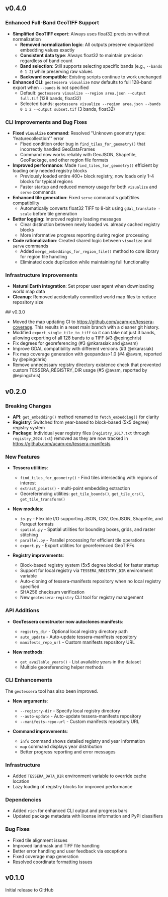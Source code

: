 ## v0.4.0

### Enhanced Full-Band GeoTIFF Support

- **Simplified GeoTIFF export**: Always uses float32 precision without normalization
  - **Removed normalization logic**: All outputs preserve dequantized embedding values exactly
  - **Consistent data type**: Always float32 to maintain precision regardless of band count
  - **Band selection**: Still supports selecting specific bands (e.g., `--bands 0 1 2`) while preserving raw values
  - **Backward compatible**: Existing scripts continue to work unchanged
- **Enhanced CLI**: `geotessera visualize` now defaults to full 128-band export when `--bands` is not specified
  - Default: `geotessera visualize --region area.json --output full.tif` (128 bands, float32)
  - Selected bands: `geotessera visualize --region area.json --bands 0 1 2 --output subset.tif` (3 bands, float32)

### CLI Improvements and Bug Fixes

- **Fixed `visualize` command**: Resolved "Unknown geometry type: 'featurecollection'" error
  - Fixed condition order bug in `find_tiles_for_geometry()` that incorrectly handled GeoDataFrames
  - Command now works reliably with GeoJSON, Shapefile, GeoPackage, and other region file formats
- **Improved performance**: Made `find_tiles_for_geometry()` efficient by loading only needed registry blocks
  - Previously loaded entire 400+ block registry, now loads only 1-4 blocks for typical regions
  - Faster startup and reduced memory usage for both `visualize` and `serve` commands
- **Enhanced tile generation**: Fixed `serve` command's gdal2tiles compatibility
  - Automatically converts float32 TIFF to 8-bit using `gdal_translate -scale` before tile generation
- **Better logging**: Improved registry loading messages
  - Clear distinction between newly loaded vs. already cached registry blocks
  - More informative progress reporting during region processing
- **Code rationalization**: Created shared logic between `visualize` and `serve` commands
  - Added `merge_embeddings_for_region_file()` method to core library for region file handling
  - Eliminated code duplication while maintaining full functionality

### Infrastructure Improvements

- **Natural Earth integration**: Set proper user agent when downloading world map data
- **Cleanup**: Removed accidentally committed world map files to reduce repository size

## v0.3.0

- Moved the map updating CI to https://github.com/ucam-eo/tessera-coverage.
  This results in a reset main branch with a cleaner git history.
- Modified `export_single_tile_to_tiff` so it can take not just 3 bands,
  allowing exporting of all 128 bands to a TIFF (#3 @epingchris)
- Fix degrees for georeferencing (#3 @nkarasiak and @avsm)
- Improve GDAL compatibility with different versions (#3 @nkarasiak)
- Fix map coverage generation with geopandas>1.0 (#4 @avsm, reported by @epingchris)
- Remove unnecessary registry directory existence check that prevented custom TESSERA_REGISTRY_DIR usage (#5 @avsm, reported by @epingchris)

## v0.2.0

### Breaking Changes

- **API**: `get_embedding()` method renamed to `fetch_embedding()` for clarity
- **Registry**: Switched from year-based to block-based (5x5 degree) registry system
- **Package**: Individual year registry files (`registry_2017.txt` through `registry_2024.txt`)
  removed as they are now tracked in https://github.com/ucam-eo/tessera-manifests

### New Features

- **Tessera utilities**:
  - `find_tiles_for_geometry()` - Find tiles intersecting with regions of interest
  - `extract_points()` - multi-point embedding extraction
  - Georeferencing utilities: `get_tile_bounds()`, `get_tile_crs()`, `get_tile_transform()`

- **New modules**:
  - `io.py` - Flexible I/O supporting JSON, CSV, GeoJSON, Shapefile, and Parquet formats
  - `spatial.py` - Spatial utilities for bounding boxes, grids, and raster stitching
  - `parallel.py` - Parallel processing for efficient tile operations
  - `export.py` - Export utilities for georeferenced GeoTIFFs

- **Registry improvements**:
  - Block-based registry system (5x5 degree blocks) for faster startup
  - Support for local registry via `TESSERA_REGISTRY_DIR` environment variable
  - Auto-cloning of tessera-manifests repository when no local registry specified
  - SHA256 checksum verification
  - New `geotessera-registry` CLI tool for registry management

### API Additions

- **GeoTessera constructor now autoclones manifests**:
  - `registry_dir` - Optional local registry directory path
  - `auto_update` - Auto-update tessera-manifests repository
  - `manifests_repo_url` - Custom manifests repository URL

- **New methods**:
  - `get_available_years()` - List available years in the dataset
  - Multiple georeferencing helper methods

### CLI Enhancements

The `geotessera` tool has also been improved.

- **New arguments**:
  - `--registry-dir` - Specify local registry directory
  - `--auto-update` - Auto-update tessera-manifests repository
  - `--manifests-repo-url` - Custom manifests repository URL

- **Command improvements**:
  - `info` command shows detailed registry and year information
  - `map` command displays year distribution
  - Better progress reporting and error messages

### Infrastructure

- Added `TESSERA_DATA_DIR` environment variable to override cache location
- Lazy loading of registry blocks for improved performance

### Dependencies

- Added `rich` for enhanced CLI output and progress bars
- Updated package metadata with license information and PyPI classifiers

### Bug Fixes

- Fixed tile alignment issues
- Improved landmask and TIFF file handling
- Better error handling and user feedback via exceptions
- Fixed coverage map generation
- Resolved coordinate formatting issues

## v0.1.0

Initial release to GitHub
